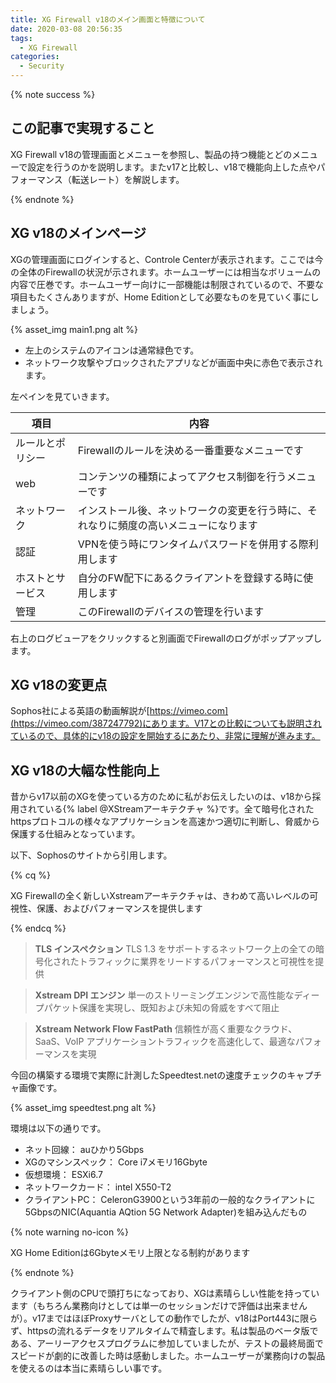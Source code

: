 ```yaml
---
title: XG Firewall v18のメイン画面と特徴について
date: 2020-03-08 20:56:35
tags:
  - XG Firewall
categories:
  - Security
---
```

{% note success  %}

## この記事で実現すること

XG Firewall v18の管理画面とメニューを参照し、製品の持つ機能とどのメニューで設定を行うのかを説明します。またv17と比較し、v18で機能向上した点やパフォーマンス（転送レート）を解説します。

{% endnote %}
<!-- more -->
## XG v18のメインページ

 XGの管理画面にログインすると、Controle Centerが表示されます。ここでは今の全体のFirewallの状況が示されます。ホームユーザーには相当なボリュームの内容で圧巻です。ホームユーザー向けに一部機能は制限されているので、不要な項目もたくさんありますが、Home Editionとして必要なものを見ていく事にしましょう。

{% asset_img main1.png alt %}

- 左上のシステムのアイコンは通常緑色です。
- ネットワーク攻撃やブロックされたアプリなどが画面中央に赤色で表示されます。

左ペインを見ていきます。

| 項目             | 内容                                                                                 |
| ---------------- | ------------------------------------------------------------------------------------ |
| ルールとポリシー | Firewallのルールを決める一番重要なメニューです                                       |
| web              | コンテンツの種類によってアクセス制御を行うメニューです                               |
| ネットワーク     | インストール後、ネットワークの変更を行う時に、それなりに頻度の高いメニューになります |
| 認証             | VPNを使う時にワンタイムパスワードを併用する際利用します                              |
| ホストとサービス | 自分のFW配下にあるクライアントを登録する時に使用します                               |
| 管理             | このFirewallのデバイスの管理を行います                                               |

右上のログビューアをクリックすると別画面でFirewallのログがポップアップします。

## XG v18の変更点

Sophos社による英語の動画解説が[https://vimeo.com](https://vimeo.com/387247792)にあります。V17との比較についても説明されているので、具体的にv18の設定を開始するにあたり、非常に理解が進みます。

## XG v18の大幅な性能向上

昔からv17以前のXGを使っている方のために私がお伝えしたいのは、v18から採用されている{% label @XStreamアーキテクチャ %}です。全て暗号化されたhttpsプロトコルの様々なアプリケーションを高速かつ適切に判断し、脅威から保護する仕組みとなっています。

以下、Sophosのサイトから引用します。

{% cq %}

XG Firewallの全く新しいXstreamアーキテクチャは、きわめて高いレベルの可視性、保護、およびパフォーマンスを提供します

{% endcq %} 

>**TLS インスペクション**
>TLS 1.3 をサポートするネットワーク上の全ての暗号化されたトラフィックに業界をリードするパフォーマンスと可視性を提供

>**Xstream  DPI エンジン**
>単一のストリーミングエンジンで高性能なディープパケット保護を実現し、既知および未知の脅威をすべて阻止

>**Xstream  Network Flow FastPath**
>信頼性が高く重要なクラウド、SaaS、VoIP アプリケーショントラフィックを高速化して、最適なパフォーマンスを実現

今回の構築する環境で実際に計測したSpeedtest.netの速度チェックのキャプチャ画像です。

{% asset_img speedtest.png alt %}

環境は以下の通りです。

- ネット回線： auひかり5Gbps
- XGのマシンスペック： Core i7メモリ16Gbyte
- 仮想環境： ESXi6.7
- ネットワークカード： intel X550-T2
- クライアントPC： CeleronG3900という3年前の一般的なクライアントに5GbpsのNIC(Aquantia AQtion 5G Network Adapter)を組み込んだもの

{% note warning no-icon %}

XG Home Editionは6Gbyteメモリ上限となる制約があります

{% endnote %}

クライアント側のCPUで頭打ちになっており、XGは素晴らしい性能を持っています（もちろん業務向けとしては単一のセッションだけで評価は出来ませんが）。v17まではほぼProxyサーバとしての動作でしたが、v18はPort443に限らず、httpsの流れるデータをリアルタイムで精査します。私は製品のベータ版である、アーリーアクセスプログラムに参加していましたが、テストの最終局面でスピードが劇的に改善した時は感動しました。ホームユーザーが業務向けの製品を使えるのは本当に素晴らしい事です。
